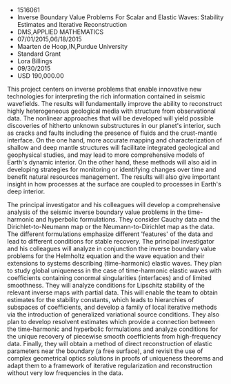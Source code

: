 
* 1516061
* Inverse Boundary Value Problems For Scalar and Elastic Waves: Stability Estimates and Iterative Reconstruction
* DMS,APPLIED MATHEMATICS
* 07/01/2015,06/18/2015
* Maarten de Hoop,IN,Purdue University
* Standard Grant
* Lora Billings
* 09/30/2015
* USD 190,000.00

This project centers on inverse problems that enable innovative new technologies
for interpreting the rich information contained in seismic wavefields. The
results will fundamentally improve the ability to reconstruct highly
heterogeneous geological media with structure from observational data. The
nonlinear approaches that will be developed will yield possible discoveries of
hitherto unknown substructures in our planet's interior, such as cracks and
faults including the presence of fluids and the crust-mantle interface. On the
one hand, more accurate mapping and characterization of shallow and deep mantle
structures will facilitate integrated geological and geophysical studies, and
may lead to more comprehensive models of Earth's dynamic interior. On the other
hand, these methods will also aid in developing strategies for monitoring or
identifying changes over time and benefit natural resources management. The
results will also give important insight in how processes at the surface are
coupled to processes in Earth's deep interior.

The principal investigator and his colleagues will develop a comprehensive
analysis of the seismic inverse boundary value problems in the time-harmonic and
hyperbolic formulations. They consider Cauchy data and the Dirichlet-to-Neumann
map or the Neumann-to-Dirichlet map as the data. The different formulations
emphasize different 'features' of the data and lead to different conditions for
stable recovery. The principal investigator and his colleagues will analyze in
conjunction the inverse boundary value problems for the Helmholtz equation and
the wave equation and their extensions to systems describing (time-harmonic)
elastic waves. They plan to study global uniqueness in the case of time-harmonic
elastic waves with coefficients containing conormal singularities (interfaces)
and of limited smoothness. They will analyze conditions for Lipschitz stability
of the relevant inverse maps with partial data. This will enable the team to
obtain estimates for the stability constants, which leads to hierarchies of
subspaces of coefficients, and develop a family of local iterative methods via
the introduction of generalized variational source conditions. They also plan to
develop resolvent estimates which provide a connection between the time-harmonic
and hyperbolic formulations and analyze conditions for the unique recovery of
piecewise smooth coefficients from high-frequency data. Finally, they will
obtain a method of direct reconstruction of elastic parameters near the boundary
(a free surface), and revisit the use of complex geometrical optics solutions in
proofs of uniqueness theorems and adapt them to a framework of iterative
regularization and reconstruction without very low frequencies in the data.
